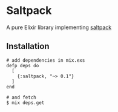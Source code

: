# Saltpack

A pure Elixir library implementing [saltpack](https://saltpack.org/)

## Installation

```
# add dependencies in mix.exs
defp deps do
  [
    {:saltpack, "~> 0.1"}
  ]
end

# and fetch
$ mix deps.get
```
